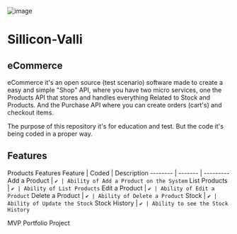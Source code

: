 ![image](https://github.com/E-buez/Sillicon-Valli/assets/113688978/741d232f-aba3-4126-a166-5d6907adc526)
# Sillicon-Valli

## eCommerce
eCommerce it's an open source (test scenario) software made to create a easy and simple "Shop" API, where you have two micro services, one the Products API that stores and handles everything Related to Stock and Products. And the Purchase API where you can create orders (cart's) and checkout items.

The purpose of this repository it's for education and test. But the code it's being coded in a proper way.

## Features
Products Features
Feature | Coded | Description
-------- | ------- | ---------
Add a Product | ```✔ | Ability of Add a Product on the System```
List Products | ```✔ | Ability of List Products```
Edit a Product | ```✔ | Ability of Edit a Product```
Delete a Product | ```✔ | Ability of Delete a Product```
Stock | ```✔ | Ability of Update the Stock```
Stock History | ```✔ | Ability to see the Stock History```





MVP Portfolio Project
